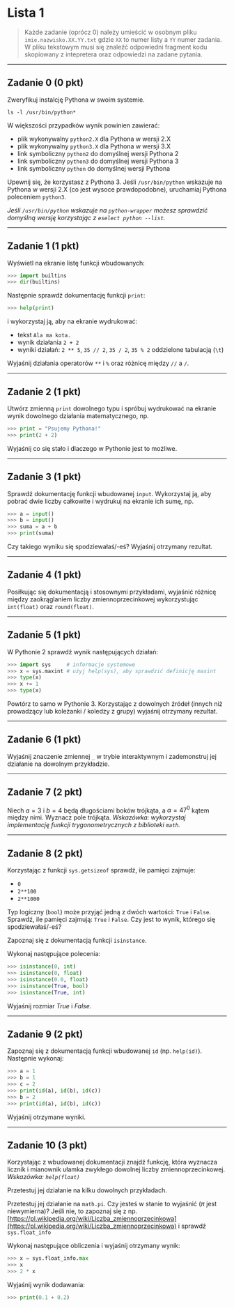 # Lista 1

> Każde zadanie (oprócz 0) należy umieścić w osobnym pliku `imie.nazwisko.XX.YY.txt` gdzie `XX` to numer listy a `YY` numer zadania. W pliku tekstowym musi się znaleźć odpowiedni fragment kodu skopiowany z intepretera oraz odpowiedzi na zadane pytania.

---

## Zadanie 0 (0 pkt)

Zweryfikuj instalcję Pythona w swoim systemie.

```
ls -l /usr/bin/python*
```

W większości przypadków wynik powinien zawierać:

* plik wykonywalny `python2.X` dla Pythona w wersji 2.X
* plik wykonywalny `python3.X` dla Pythona w wersji 3.X
* link symboliczny `python2` do domyślnej wersji Pythona 2
* link symboliczny `python3` do domyślnej wersji Pythona 3
* link symboliczny `python` do domyślnej wersji Pythona

Upewnij się, że korzystasz z Pythona 3. Jeśli `/usr/bin/python` wskazuje na Pythona w wersji 2.X (co jest wysoce prawdopodobne), uruchamiaj Pythona poleceniem `python3`.

*Jeśli `/usr/bin/python` wskazuje na `python-wrapper` możesz sprawdzić domyślną wersję korzystając z `eselect python --list`.*

---

## Zadanie 1 (1 pkt)

Wyświetl na ekranie listę funkcji wbudowanych:

```py
>>> import builtins
>>> dir(builtins)
```

Następnie sprawdź dokumentację funkcji `print`:

```py
>>> help(print)
```

i wykorzystaj ją, aby na ekranie wydrukować:

* tekst `Ala ma kota.`
* wynik działania `2 + 2`
* wyniki działań: `2 ** 5`, `35 // 2`, `35 / 2`, `35 % 2` oddzielone tabulacją (`\t`)

Wyjaśnij działania operatorów `**` i `%` oraz różnicę między `//` a `/`.

---

## Zadanie 2 (1 pkt)

Utwórz zmienną `print` dowolnego typu i spróbuj wydrukować na ekranie wynik dowolnego działania matematycznego, np.

```py
>>> print = "Psujemy Pythona!"
>>> print(2 + 2)
```

Wyjaśnij co się stało i dlaczego w Pythonie jest to możliwe.

---

## Zadanie 3 (1 pkt)

Sprawdź dokumentację funkcji wbudowanej `input`. Wykorzystaj ją, aby pobrać dwie liczby całkowite i wydrukuj na ekranie ich sumę, np.

```py
>>> a = input()
>>> b = input()
>>> suma = a + b
>>> print(suma)
```

Czy takiego wyniku się spodziewałaś/-eś? Wyjaśnij otrzymany rezultat.

---

## Zadanie 4 (1 pkt)

Posiłkując się dokumentacją i stosownymi przykładami, wyjaśnić różnicę między zaokrąglaniem liczby zmiennoprzecinkowej wykorzystując `int(float)` oraz `round(float)`.

---

## Zadanie 5 (1 pkt)


W Pythonie 2 sprawdź wynik następujących działań:

```py
>>> import sys     # informacje systemowe
>>> x = sys.maxint # użyj help(sys), aby sprawdzić definicję maxint
>>> type(x)
>>> x += 1
>>> type(x)
```

Powtórz to samo w Pythonie 3. Korzystając z dowolnych źródeł (innych niż prowadzący lub koleżanki / koledzy z grupy) wyjaśnij otrzymany rezultat.

---

## Zadanie 6 (1 pkt)

Wyjaśnij znaczenie zmiennej `_` w trybie interaktywnym i zademonstruj jej działanie na dowolnym przykładzie.

---

## Zadanie 7 (2 pkt)

Niech $a = 3$ i $b = 4$ będą długościami boków trójkąta, a $\alpha = 47^0$ kątem między nimi. Wyznacz pole trójkąta. *Wskazówka: wykorzystaj implementację funkcji trygonometrycznych z biblioteki `math`.*

---

## Zadanie 8 (2 pkt)

Korzystając z funkcji `sys.getsizeof` sprawdź, ile pamięci zajmuje:

* `0`
* `2**100`
* `2**1000`

Typ logiczny (`bool`) może przyjąć jedną z dwóch wartości: `True` i `False`. Sprawdź, ile pamięci zajmują: `True` i `False`. Czy jest to wynik, którego się spodziewałaś/-eś?

Zapoznaj się z dokumentacją funkcji `isinstance`.

Wykonaj następujące polecenia:

```py
>>> isinstance(0, int)
>>> isinstance(0, float)
>>> isinstance(0.0, float)
>>> isinstance(True, bool)
>>> isinstance(True, int)
```

Wyjaśnij rozmiar *True* i *False*.

---

## Zadanie 9 (2 pkt)

Zapoznaj się z dokumentacją funkcji wbudowanej `id` (np. `help(id)`). Następnie wykonaj:

```py
>>> a = 1
>>> b = 1
>>> c = 2
>>> print(id(a), id(b), id(c))
>>> b = 2
>>> print(id(a), id(b), id(c))
```

Wyjaśnij otrzymane wyniki.

---

## Zadanie 10 (3 pkt)

Korzystając z wbudowanej dokumentacji znajdź funkcję, która wyznacza licznik i mianownik ułamka zwykłego dowolnej liczby zmiennoprzecinkowej. *Wskazówka: `help(float)`*

Przetestuj jej działanie na kilku dowolnych przykładach.

Przetestuj jej działanie na `math.pi`. Czy jesteś w stanie to wyjaśnić ($\pi$ jest niewymierna)? Jeśli nie, to zapoznaj się z np. [https://pl.wikipedia.org/wiki/Liczba_zmiennoprzecinkowa](https://pl.wikipedia.org/wiki/Liczba_zmiennoprzecinkowa) i sprawdź `sys.float_info`

Wykonaj następujące obliczenia i wyjaśnij otrzymany wynik:

```py
>>> x = sys.float_info.max
>>> x
>>> 2 * x
```

Wyjaśnij wynik dodawania:

```py
>>> print(0.1 + 0.2)
```
